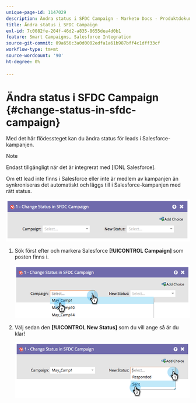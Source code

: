 ```yaml
---
unique-page-id: 1147029
description: Ändra status i SFDC Campaign - Marketo Docs - Produktdokumentation
title: Ändra status i SFDC Campaign
exl-id: 7c0082fe-204f-46d2-a835-8655dea4d0b1
feature: Smart Campaigns, Salesforce Integration
source-git-commit: 09a656c3a0d0002edfa1a61b987bff4c1dff33cf
workflow-type: tm+mt
source-wordcount: '90'
ht-degree: 0%

---
```


# Ändra status i SFDC Campaign {#change-status-in-sfdc-campaign}

Med det här flödessteget kan du ändra status för leads i Salesforce-kampanjen.

>[!NOTE]
>
>Endast tillgängligt när det är integrerat med [!DNL Salesforce].

Om ett lead inte finns i Salesforce eller inte är medlem av kampanjen än synkroniseras det automatiskt och läggs till i Salesforce-kampanjen med rätt status.

![](assets/change-status-in-sfdc-campaign-1.png)

1. Sök först efter och markera Salesforce **[!UICONTROL Campaign]** som posten finns i.

   ![](assets/change-status-in-sfdc-campaign-2.png)

1. Välj sedan den **[!UICONTROL New Status]** som du vill ange så är du klar!

   ![](assets/change-status-in-sfdc-campaign-3.png)
